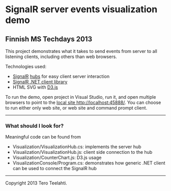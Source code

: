 # SignalR server events visualization demo
## Finnish MS Techdays 2013

This project demonstrates what it takes to send events from server to all listening clients, including others than web browsers. 

Technologies used:

- [SignalR](http://signalr.net) [hubs](https://github.com/SignalR/SignalR/wiki/Hubs) for easy client server interaction
- [SignalR .NET client library](https://github.com/SignalR/SignalR/wiki/SignalR-Client-Hubs)
- HTML SVG with [D3.js](http://d3js.org/)

To run the demo, open project in Visual Studio, run it, and open multiple browsers to point to the [local site http://localhost:45888/](http://localhost:45888/). You can choose to run either only web site, or web site and command prompt client. 

-----
### What should I look for?
Meaningful code can be found from

- Visualization/VisualizationHub.cs: implements the server hub
- Visualization/VisualizationHub.js: client side connection to the hub
- Visualization/CounterChart.js: D3.js usage
- VisualizationConsole/Program.cs: demonstrates how generic .NET client can be used to connect the SignalR hub

-----
Copyright 2013 Tero Teelahti.
